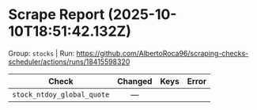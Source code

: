 # Scrape Report (2025-10-10T18:51:42.132Z)

Group: `stocks`  |  Run: https://github.com/AlbertoRoca96/scraping-checks-scheduler/actions/runs/18415598320

| Check | Changed | Keys | Error |
|---|:---:|:--|:--|
| `stock_ntdoy_global_quote` | — |  |  |
